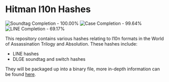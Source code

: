 # Hitman l10n Hashes

<!-- BADGES_START -->
![Soundtag Completion - 100.00%](https://img.shields.io/badge/Soundtag-100.00%25-green.svg)
![Case Completion - 99.64%](https://img.shields.io/badge/Case-99.64%25-green.svg)
![LINE Completion - 69.17%](https://img.shields.io/badge/LINE-69.17%25-red.svg)
<!-- BADGES_END -->

This repository contains various hashes relating to l10n formats in the World of Assassination Trilogy and Absolution. These hashes include:
- LINE hashes
- DLGE soundtag and switch hashes

They will be packaged up into a binary file, more in-depth information can be found [here](https://tonytools.win/libraries/hmlanguages#hash-list).
